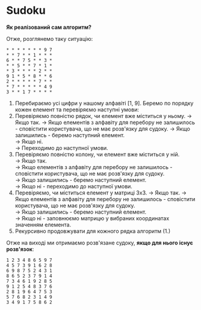 # Sudoku
**Як реалізований сам алгоритм?**

Отже, розглянемо таку ситуацію:
```
* * * * * * * 9 7
* * 7 * * 1 * * *
6 * * 7 5 * * 3 *
* * 5 * * 7 * 1 *
* 3 * * * * 2 * *
9 1 * 5 * 8 * * 6
2 * * * * * 7 * *
* 7 * * * * * 4 9
3 * * 1 7 * * * *
```

1. Перебираємо усі цифри у нашому алфавіті [1, 9]. Беремо по порядку кожен елемент та перевіряємо наступні умови:
  1. Перевіряємо повністю рядок, чи елемент вже міститься у ньому. 
    -> Якщо так. 
      -> Якщо елементів з алфавіту для перебору не залишилось - сповістити користувача, що не має розв'язку для судоку.
      -> Якщо залишились - беремо наступний елемент.  
    -> Якщо ні.  
      -> Переходимо до наступної умови.  
  2. Перевіряємо повністю колону, чи елемент вже міститься у ній.    
    -> Якщо так.  
      -> Якщо елементів з алфавіту для перебору не залишилось - сповістити користувача, що не має розв'язку для судоку.   
      -> Якщо залишились - беремо наступний елемент.  
    -> Якщо ні - переходимо до наступної умови.  
  3. Перевіряємо, чи міститься елемент у матриці 3х3. 
    -> Якщо так. 
      -> Якщо елементів з алфавіту для перебору не залишилось - сповістити користувача, що не має розв'язку для судоку.  
      -> Якщо залишились - беремо наступний елемент.  
    -> Якщо ні - заповнюємо матрицю у вибраних координатах значенням елемента.  
2. Рекурсивно продовжувати для кожного рядка алгоритм (1.)  

Отже на виході ми отримаємо розв'язане судоку, **якщо для нього існує розв'язок**:

```
1 2 3 4 8 6 5 9 7 
4 5 7 3 9 1 6 2 8 
6 9 8 7 5 2 4 3 1 
8 6 5 2 3 7 9 1 4 
7 3 4 6 1 9 2 8 5 
9 1 2 5 4 8 3 7 6 
2 8 1 9 6 4 7 5 3 
5 7 6 8 2 3 1 4 9 
3 4 9 1 7 5 8 6 2 
```
